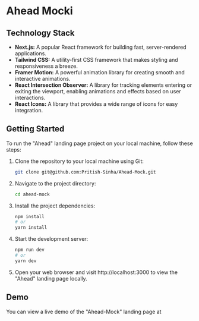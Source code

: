 # Ahead Mocki

## Technology Stack

- **Next.js:** A popular React framework for building fast, server-rendered applications.
- **Tailwind CSS:** A utility-first CSS framework that makes styling and responsiveness a breeze.
- **Framer Motion:** A powerful animation library for creating smooth and interactive animations.
- **React Intersection Observer:** A library for tracking elements entering or exiting the viewport, enabling animations and effects based on user interactions.
- **React Icons:** A library that provides a wide range of icons for easy integration.

## Getting Started

To run the "Ahead" landing page project on your local machine, follow these steps:

1. Clone the repository to your local machine using Git:
   ```bash
   git clone git@github.com:Pritish-Sinha/Ahead-Mock.git

2. Navigate to the project directory:
   ```bash
   cd ahead-mock

3. Install the project dependencies:
   ```bash
   npm install
   # or
   yarn install

4. Start the development server:
   ```bash
   npm run dev
   # or
   yarn dev

5. Open your web browser and visit http://localhost:3000 to view the "Ahead" landing page locally.

## Demo
You can view a live demo of the "Ahead-Mock" landing page at 
